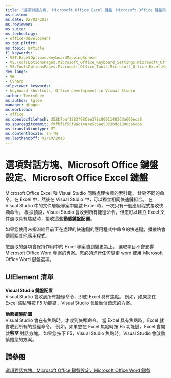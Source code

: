 ```yaml
---
title: "選項對話方塊、 Microsoft Office Excel 鍵盤，Microsoft Office 鍵盤設定、 |Microsoft 文件"
ms.custom: 
ms.date: 02/02/2017
ms.reviewer: 
ms.suite: 
ms.technology:
- office-development
ms.tgt_pltfrm: 
ms.topic: article
f1_keywords:
- VST.ExcelOptions.KeyboardMappingScheme
- VS.ToolsOptionsPages.Microsoft_Office_Keyboard_Settings.Microsoft_Office_Excel_Keyboard
- VS.ToolsOptionsPages.Microsoft_Office_Tools.Microsoft_Office_Excel.Keyboard
dev_langs:
- VB
- CSharp
helpviewer_keywords:
- keyboard shortcuts, Office development in Visual Studio
author: TerryGLee
ms.author: tglee
manager: ghogen
ms.workload:
- office
ms.openlocfilehash: d52b7baf1283f986ee378c800114836da606eca8
ms.sourcegitcommit: f9fbf1f55f9ac14e4e5c6ae58c30dc1800ca6cda
ms.translationtype: MT
ms.contentlocale: zh-TW
ms.lasthandoff: 01/10/2018
---
```

# <a name="microsoft-office-excel-keyboard-microsoft-office-keyboard-settings-options-dialog-box"></a>選項對話方塊、Microsoft Office 鍵盤設定、Microsoft Office Excel 鍵盤
  Microsoft Office Excel 和 Visual Studio 同時處理快顯的索引鍵。 針對不同的命令，在 Excel 中，然後在 Visual Studio 中，可以獨立相同快速鍵組合。 在 Visual Studio 中的文件層級專案中開啟 Excel 時，一次只有一個應用程式接收快顯命令。 根據預設，Visual Studio 會收到所有捷徑命令，但您可以建立 Excel 文件選取具有焦點時，接收這些**動態鍵盤配置**。  
  
 如果您使用未指派給目前正在處理的快速鍵的應用程式中命令的快速鍵，攠摝坫會傳遞給其他應用程式。  
  
 您選取的選項會保持作用中的 Excel 專案直到變更為止。 選取項目不會影響 Microsoft Office Word 專案的專案。您必須進行任何變更 word 使用 Microsoft Office Word 鍵盤選項。  
  
## <a name="uielement-list"></a>UIElement 清單  
 **Visual Studio 鍵盤配置**  
 Visual Studio 會收到所有捷徑命令，即使 Excel 具有焦點。 例如，如果您在 Excel 焦點時按 F5 功能鍵，Visual Studio 會啟動偵錯您的方案。  
  
 **動態鍵盤配置**  
 Visual Studio 會在有焦點時，才收到快顯命令。 當 Excel 具有焦點時，Excel 就會收到所有的捷徑命令。 例如，如果您在 Excel 焦點時按 F5 功能鍵，Excel 會開啟**移至** 對話方塊。 如果您按下 F5，Visual Studio 焦點時，Visual Studio 會啟動偵錯您的方案。  
  
## <a name="see-also"></a>請參閱  
 [選項對話方塊、Microsoft Office 鍵盤設定、Microsoft Office Word 鍵盤](../vsto/microsoft-office-word-keyboard-microsoft-office-keyboard-settings-options-dialog-box.md)  
  
  